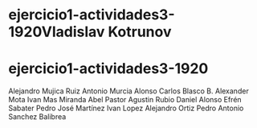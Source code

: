 
# ejercicio1-actividades3-1920Vladislav Kotrunov
# ejercicio1-actividades3-1920
Alejandro Mujica Ruiz
Antonio Murcia Alonso
Carlos Blasco
B. Alexander Mota
Ivan Mas Miranda
Abel Pastor
Agustin Rubio
Daniel Alonso
Efrén Sabater
Pedro José Martínez
Ivan Lopez
Alejandro Ortiz
Pedro Antonio Sanchez Balibrea

